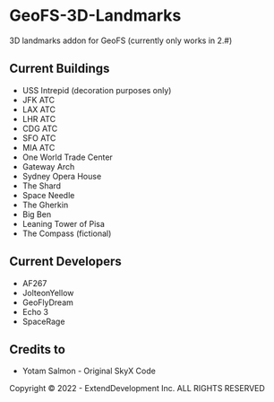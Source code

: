 # GeoFS-3D-Landmarks
3D landmarks addon for GeoFS (currently only works in 2.#)
## Current Buildings
* USS Intrepid (decoration purposes only)
* JFK ATC
* LAX ATC
* LHR ATC
* CDG ATC
* SFO ATC
* MIA ATC
* One World Trade Center
* Gateway Arch
* Sydney Opera House
* The Shard
* Space Needle
* The Gherkin
* Big Ben
* Leaning Tower of Pisa
* The Compass (fictional)

## Current Developers
* AF267
* JolteonYellow
* GeoFlyDream
* Echo 3
* SpaceRage

## Credits to
* Yotam Salmon - Original SkyX Code

Copyright © 2022 - ExtendDevelopment Inc.
ALL RIGHTS RESERVED
